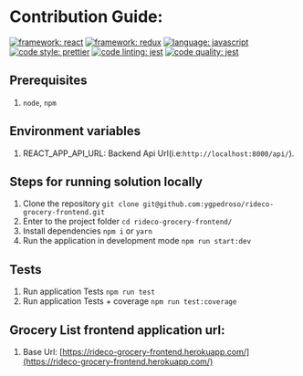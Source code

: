 # Contribution Guide:
[![framework: react](https://img.shields.io/badge/framework-react-ff69b4.svg)](https://reactjs.org/) [![framework: redux](https://img.shields.io/badge/framework-redux-551a8b.svg)](https://redux.js.org/) [![language: javascript](https://img.shields.io/badge/language-javascript-blue.svg)](https://www.javascript.com/) [![code style: prettier](https://img.shields.io/badge/code_style-prettier-ff69b4.svg)](https://github.com/prettier/prettier) [![code linting: jest](https://img.shields.io/badge/lint-eslint-blue.svg)](https://github.com/eslint/eslint)  [![code quality: jest](https://img.shields.io/badge/test-jest-ff69b4.svg)](https://facebook.github.io/jest/) 

## Prerequisites
1. `node`, `npm`

## Environment variables
1. REACT_APP_API_URL: Backend Api Url(i.e:`http://localhost:8000/api/`).

## Steps for running solution locally
1. Clone the repository `git clone git@github.com:ygpedroso/rideco-grocery-frontend.git`
2. Enter to the project folder `cd rideco-grocery-frontend/`
3. Install dependencies `npm i` or `yarn`
4. Run the application in development mode `npm run start:dev`

## Tests
1. Run application Tests `npm run test`
1. Run application Tests + coverage `npm run test:coverage`

## Grocery List frontend application url:
1. Base Url: [https://rideco-grocery-frontend.herokuapp.com/](https://rideco-grocery-frontend.herokuapp.com/)

